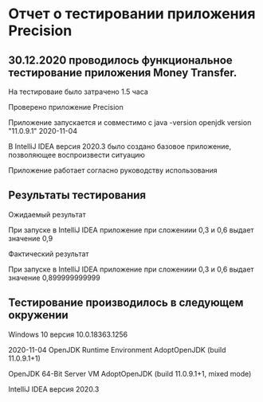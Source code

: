 # Отчет о тестировании приложения Precision

## 30.12.2020 проводилось функциональное тестирование приложения Money Transfer.

На тестироваие было затрачено 1.5 часа

Проверено приложение Precision

Приложение запускается и совместимо с java -version openjdk version "11.0.9.1" 2020-11-04

В IntelliJ IDEA версия 2020.3 было создано базовое приложение, позволяющее воспроизвести ситуацию

Приложение работает согласно руководству использования

## Pезультаты тестирования 

Ожидаемый результат 

При запуске в IntelliJ IDEA приложение при сложениии 0,3 и 0,6 выдает значение 0,9

Фактический результат 

При запуске в IntelliJ IDEA приложение при сложениии 0,3 и 0,6 выдает значение 0,899999999999

## Тестирование производилось в следующем окружении 

Windows 10 версия 10.0.18363.1256 

2020-11-04 OpenJDK Runtime Environment AdoptOpenJDK (build 11.0.9.1+1) 

OpenJDK 64-Bit Server VM AdoptOpenJDK (build 11.0.9.1+1, mixed mode) 

IntelliJ IDEA версия 2020.3
